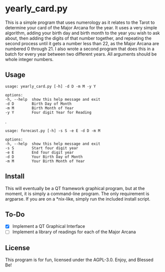 # yearly_card.py

This is a simple program that uses numerology as it relates to the Tarot to 
determine your card of the Major Arcana for the year. It uses a very simple
algorithm, adding your birth day and birth month to the year you wish to ask 
about, then adding the digits of that number together, and repeating the second
process until it gets a number less than 22, as the Major Arcana are numbered
0 through 21. I also wrote a second program that does this in a batch for every
year between two different years. All arguments should be whole integer numbers.

## Usage

    usage: yearly_card.py [-h] -d D -m M -y Y

    options:
    -h, --help  show this help message and exit
    -d D        Birth Day of Month
    -m M        Birth Month of Year
    -y Y        Four digit Year for Reading

.

    usage: forecast.py [-h] -s S -e E -d D -m M

    options:
    -h, --help  show this help message and exit
    -s S        Start four digit year
    -e E        End four digit year
    -d D        Your Birth Day of Month
    -m M        Your Birth Month of Year

## Install

This will eventually be a QT framework graphical program, but at the moment,
it is simply a command-line program. The only requirement is argparse. If you
are on a *nix-like, simply run the included install script.

## To-Do

* [x] Implement a QT Graphical Interface
* [ ] Implement a library of readings for each of the Major Arcana

## License

This program is for fun, licensed under the AGPL-3.0. Enjoy, and Blessed Be!
